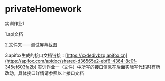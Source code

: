 # privateHomework
实训作业1

1.api文档

2.文件夹——测试屏幕截图

3.apifox生成的接口文档链接：[https://xxdedivbzq.apifox.cn](https://apifox.com/apidoc/shared-d36565e2-ebf6-4364-8c0f-345ef603fa2b)
实训作业一（文件）中所写的接口信息在后面实际写代码时有所改动，具体接口详情请参照以上接口文档
